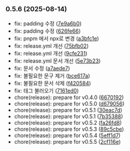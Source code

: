 ## <small>0.5.6 (2025-08-14)</small>

* fix: padding 수정 ([7e9a6b0](https://github.com/mlnwns/snap-spot-journey/commit/7e9a6b0))
* fix: padding 수정 ([626fe66](https://github.com/mlnwns/snap-spot-journey/commit/626fe66))
* fix: pnpm 에서 npx로 변경 ([a3bfc1e](https://github.com/mlnwns/snap-spot-journey/commit/a3bfc1e))
* fix: release.yml 개선 ([75bfb02](https://github.com/mlnwns/snap-spot-journey/commit/75bfb02))
* fix: release.yml 개선 ([9cfe231](https://github.com/mlnwns/snap-spot-journey/commit/9cfe231))
* fix: release.yml 문서 개선 ([5e73b23](https://github.com/mlnwns/snap-spot-journey/commit/5e73b23))
* fix: 문서 수정 ([a7aede7](https://github.com/mlnwns/snap-spot-journey/commit/a7aede7))
* fix: 불필요한 문구 제거 ([bce617a](https://github.com/mlnwns/snap-spot-journey/commit/bce617a))
* fix: 불필요한 문서 삭제 ([f420584](https://github.com/mlnwns/snap-spot-journey/commit/f420584))
* fix: 태그 불러오기 ([7161ed0](https://github.com/mlnwns/snap-spot-journey/commit/7161ed0))
* chore(release): prepare for v0.4.0 ([6670192](https://github.com/mlnwns/snap-spot-journey/commit/6670192))
* chore(release): prepare for v0.5.0 ([d679056](https://github.com/mlnwns/snap-spot-journey/commit/d679056))
* chore(release): prepare for v0.5.1 ([30eac7d](https://github.com/mlnwns/snap-spot-journey/commit/30eac7d))
* chore(release): prepare for v0.5.1 ([7b35388](https://github.com/mlnwns/snap-spot-journey/commit/7b35388))
* chore(release): prepare for v0.5.2 ([fa26fd8](https://github.com/mlnwns/snap-spot-journey/commit/fa26fd8))
* chore(release): prepare for v0.5.3 ([89c5cbe](https://github.com/mlnwns/snap-spot-journey/commit/89c5cbe))
* chore(release): prepare for v0.5.4 ([5eff1d7](https://github.com/mlnwns/snap-spot-journey/commit/5eff1d7))
* chore(release): prepare for v0.5.5 ([2cf116e](https://github.com/mlnwns/snap-spot-journey/commit/2cf116e))



